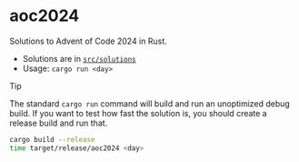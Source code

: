 # aoc2024

Solutions to Advent of Code 2024 in Rust.

- Solutions are in [`src/solutions`](src/solutions)
- Usage: `cargo run <day>`

> [!TIP]
> The standard `cargo run` command will build and run an unoptimized debug
> build. If you want to test how fast the solution is, you should create a
> release build and run that.
>
> ```sh
> cargo build --release
> time target/release/aoc2024 <day>
> ```
